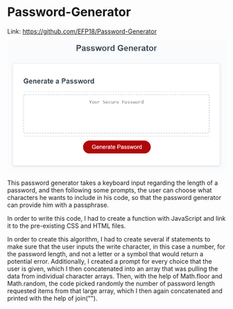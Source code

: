 # Password-Generator

Link: https://github.com/EFP18/Password-Generator

![Screenshot](./Assets/03-javascript-homework-demo.png)

This password generator takes a keyboard input regarding the length of a password, and then following some prompts, the user can choose what characters he wants to include in his code, so that the password generator can provide him with a passphrase. 

In order to write this code, I had to create a function with JavaScript and link it to the pre-existing CSS and HTML files. 

In order to create this algorithm, I had to create several if statements to make sure that the user inputs the write character, in this case a number, for the password length, and not a letter or a symbol that would return a potential error. 
Additionally, I created a prompt for every choice that the user is given, which I then concatenated into an array that was pulling the data from individual character arrays. Then, with the help of Math.floor and Math.random, the code picked randomly the number of password length requested items from that large array, which I then again concatenated and printed with the help of join("").

